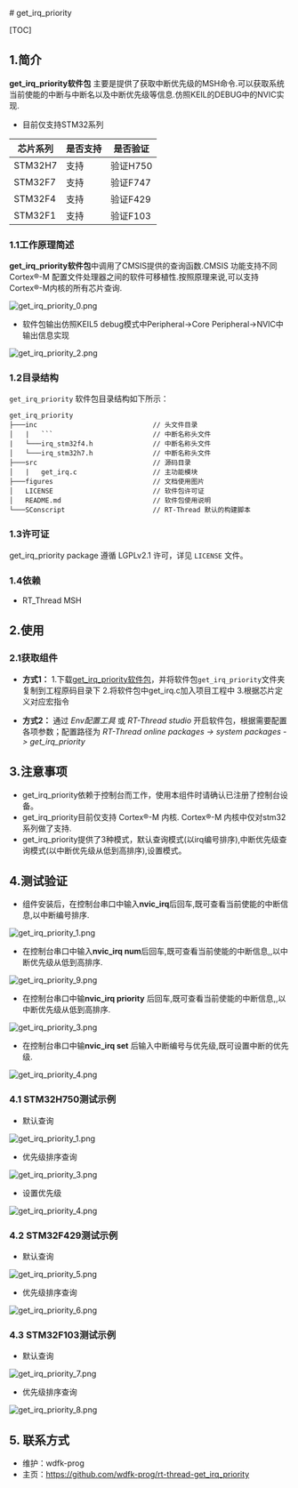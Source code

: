 ﻿﻿﻿﻿﻿# get_irq_priority

[TOC]

## 1.简介

**get_irq_priority软件包** 主要是提供了获取中断优先级的MSH命令.可以获取系统当前使能的中断与中断名以及中断优先级等信息.仿照KEIL的DEBUG中的NVIC实现.

- 目前仅支持STM32系列

| 芯片系列 | 是否支持 | 是否验证 |
| -------- | -------- | -------- |
| STM32H7  | 支持     | 验证H750 |
| STM32F7  | 支持     | 验证F747 |
| STM32F4  | 支持     | 验证F429 |
| STM32F1  | 支持     | 验证F103 |

### 1.1工作原理简述

**get_irq_priority软件包**中调用了CMSIS提供的查询函数.CMSIS 功能支持不同 Cortex®-M 配置文件处理器之间的软件可移植性.按照原理来说,可以支持Cortex®-M内核的所有芯片查询.

![get_irq_priority_0.png](figures/get_irq_priority_0.png)

- 软件包输出仿照KEIL5 debug模式中Peripheral->Core Peripheral->NVIC中输出信息实现

![get_irq_priority_2.png](figures/get_irq_priority_2.png)

### 1.2目录结构

`get_irq_priority` 软件包目录结构如下所示：

``` 
get_irq_priority
├───inc                             // 头文件目录
│   |   ```                 		// 中断名称头文件
|   └───irq_stm32f4.h           	// 中断名称头文件
│   └───irq_stm32h7.h           	// 中断名称头文件
├───src                             // 源码目录
│   |   get_irq.c	                // 主功能模块
├───figures                         // 文档使用图片
│   LICENSE                         // 软件包许可证
│   README.md                       // 软件包使用说明
└───SConscript                      // RT-Thread 默认的构建脚本
```

### 1.3许可证

get_irq_priority package 遵循 LGPLv2.1 许可，详见 `LICENSE` 文件。

### 1.4依赖

- RT_Thread MSH

## 2.使用

### 2.1获取组件

- **方式1：**
  1.下载[get_irq_priority软件包](https://github.com/wdfk-prog/rt-thread-get_irq_priority[)，并将软件包`get_irq_priority`文件夹复制到工程原码目录下
  2.将软件包中get_irq.c加入项目工程中
  3.根据芯片定义对应宏指令

- **方式2：**
  通过 *Env配置工具* 或 *RT-Thread studio* 开启软件包，根据需要配置各项参数；配置路径为 *RT-Thread online packages -> system packages -> get_irq_priority* 

## 3.注意事项

- get_irq_priority依赖于控制台而工作，使用本组件时请确认已注册了控制台设备。
- get_irq_priority目前仅支持 Cortex®-M 内核. Cortex®-M 内核中仅对stm32系列做了支持.
- get_irq_priority提供了3种模式，默认查询模式(以irq编号排序),中断优先级查询模式(以中断优先级从低到高排序),设置模式。

## 4.测试验证

- 组件安装后，在控制台串口中输入**nvic_irq**后回车,既可查看当前使能的中断信息,以中断编号排序.

![get_irq_priority_1.png](figures/get_irq_priority_1.png)

- 在控制台串口中输入**nvic_irq num**后回车,既可查看当前使能的中断信息,,以中断优先级从低到高排序.

![get_irq_priority_9.png](figures/get_irq_priority_9.png)

- 在控制台串口中输**nvic_irq priority** 后回车,既可查看当前使能的中断信息,,以中断优先级从低到高排序.

![get_irq_priority_3.png](figures/get_irq_priority_3.png)

- 在控制台串口中输**nvic_irq set** 后输入中断编号与优先级,既可设置中断的优先级.

![get_irq_priority_4.png](figures/get_irq_priority_4.png)

### 4.1 STM32H750测试示例

- 默认查询

![get_irq_priority_1.png](figures/get_irq_priority_1.png)

- 优先级排序查询

![get_irq_priority_3.png](figures/get_irq_priority_3.png)

- 设置优先级

![get_irq_priority_4.png](figures/get_irq_priority_4.png)

### 4.2 STM32F429测试示例

- 默认查询

![get_irq_priority_5.png](figures/get_irq_priority_5.png)

- 优先级排序查询

![get_irq_priority_6.png](figures/get_irq_priority_6.png)

### 4.3 STM32F103测试示例

- 默认查询

![get_irq_priority_7.png](figures/get_irq_priority_7.png)

- 优先级排序查询

![get_irq_priority_8.png](figures/get_irq_priority_8.png)

## 5. 联系方式

* 维护：wdfk-prog
* 主页：https://github.com/wdfk-prog/rt-thread-get_irq_priority

